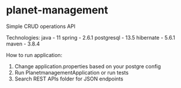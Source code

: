 # planet-management
Simple CRUD operations API

Technologies:
    java - 11
    spring - 2.6.1
    postgresql - 13.5
    hibernate - 5.6.1
    maven - 3.8.4

How to run application:
1) Change application.properties based on your postgre config
2) Run PlanetmanagementApplication or run tests
3) Search REST APIs folder for JSON endpoints




